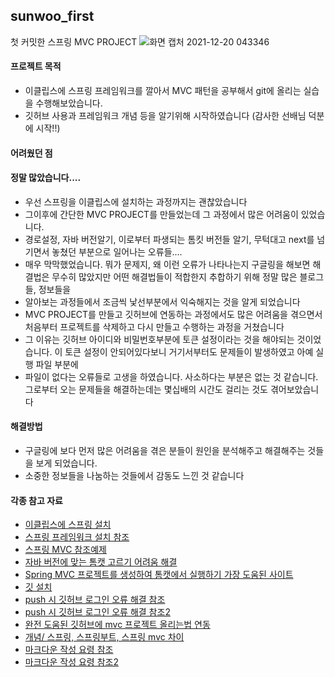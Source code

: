 ## sunwoo_first
첫 커밋한 스프링 MVC PROJECT
![화면 캡처 2021-12-20 043346](https://user-images.githubusercontent.com/66655878/146688351-0131cdba-1ecb-460e-9f55-13163f0749b0.png)



#### 프로젝트 목적
- 이클립스에 스프링 프레임워크를 깔아서 MVC 패턴을 공부해서 git에 올리는 실습을 수행해보았습니다.
- 깃허브 사용과 프레임워크 개념 등을 알기위해 시작하였습니다 (감사한 선배님 덕분에 시작!!)


#### 어려웠던 점 
#### 정말 많았습니다.... 
- 우선 스프링을 이클립스에 설치하는 과정까지는 괜찮았습니다
- 그이후에 간단한 MVC PROJECT를 만들었는데 그 과정에서 많은 어려움이 있었습니다. 
- 경로설정, 자바 버전알기, 이로부터 파생되는 톰킷 버전들 알기, 무턱대고 next를 넘기면서 놓쳤던 부분으로 일어나는 오류들.... 
- 매우 막막했었습니다. 뭐가 문제지, 왜 이런 오류가 나타나는지 구글링을 해보면 해결법은 무수히 많았지만 어떤 해결법들이 적합한지 추합하기 위해 정말 많은 블로그들, 정보들을
- 알아보는 과정들에서 조금씩 낯선부분에서 익숙해지는 것을 알게 되었습니다
- MVC PROJECT를 만들고 깃허브에 연동하는 과정에서도 많은 어려움을 겪으면서 처음부터 프로젝트를 삭제하고 다시 만들고 수행하는 과정을 거쳤습니다
- 그 이유는 깃허브 아이디와 비밀번호부분에 토큰 설정이라는 것을 해야되는 것이었습니다. 이 토큰 설정이 안되어있다보니 거기서부터도 문제들이 발생하였고 아예 실행 파일 부분에 
- 파일이 없다는 오류들로 고생을 하였습니다. 사소하다는 부분은 없는 것 같습니다. 그로부터 오는 문제들을 해결하는데는 몇십배의 시간도 걸리는 것도 겪어보았습니다



#### 해결방법
- 구글링에 보다 먼저 많은 어려움을 겪은 분들이 원인을 분석해주고 해결해주는 것들을 보게 되었습니다. 
- 소중한 정보들을 나눔하는 것들에서 감동도 느낀 것 같습니다



#### 각종 참고 자료

- [이클립스에 스프링 설치](https://curiousing.tistory.com/17, "tistory link")
- [스프링 프레임워크 설치 참조](https://all-record.tistory.com/154?category=733072)
- [스프링 MVC 참조예제](https://bin-repository.tistory.com/87?category=879445)
- [자바 버전에 맞는 톰캣 고르기 어려움 해결](https://blog.naver.com/PostView.nhn?blogId=bestheroz&logNo=221321296597&parentCategoryNo=&categoryNo=23&viewDate=&isShowPopularPosts=true&from=search)
- [Spring MVC 프로젝트를 생성하여 톰캣에서 실행하기 가장 도움된 사이트](https://www.hanumoka.net/2018/04/08/spring-20180408-spring-start-spring-legacy-project/)
- [깃 설치](https://goddaehee.tistory.com/216)
- [push 시 깃허브 로그인 오류 해결 참조](https://kitty-geno.tistory.com/89)
- [push 시 깃허브 로그인 오류 해결 참조2](https://joytk.tistory.com/58)
- [완전 도움된 깃허브에 mvc 프로젝트 올리는법 연동](https://lifere.tistory.com/143)
- [개념/ 스프링, 스프링부트, 스프링 mvc 차이](http://dawoonjeong.com/spring-spring_mvc-vs-spring_boot-vs-spring_mvc/)
- [마크다운 작성 요령 참조](https://ffoorreeuunn.tistory.com/226)
- [마크다운 작성 요령 참조2](https://hippogrammer.tistory.com/123)

